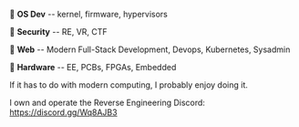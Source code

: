 🔸 **OS Dev** -- kernel, firmware, hypervisors

🔸 **Security** -- RE, VR, CTF

🔸 **Web** -- Modern Full-Stack Development, Devops, Kubernetes, Sysadmin

🔸 **Hardware** -- EE, PCBs, FPGAs, Embedded

If it has to do with modern computing, I probably enjoy doing it.

I own and operate the Reverse Engineering Discord: https://discord.gg/Wq8AJB3
